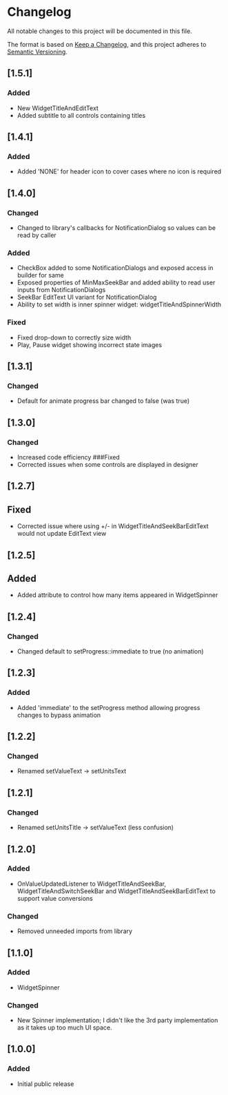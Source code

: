 # Changelog
All notable changes to this project will be documented in this file.

The format is based on [Keep a Changelog](https://keepachangelog.com/en/1.0.0/),
and this project adheres to [Semantic Versioning](https://semver.org/spec/v2.0.0.html).

## [1.5.1]
### Added
- New WidgetTitleAndEditText
- Added subtitle to all controls containing titles

## [1.4.1]
### Added
- Added 'NONE' for header icon to cover cases where no icon is required

## [1.4.0]
### Changed
- Changed to library's callbacks for NotificationDialog so values can be read by caller
### Added
- CheckBox added to some NotificationDialogs and exposed access in builder for same
- Exposed properties of MinMaxSeekBar and added ability to read user inputs from NotificationDialogs
- SeekBar EditText UI variant for NotificationDialog
- Ability to set width is inner spinner widget: widgetTitleAndSpinnerWidth
### Fixed
- Fixed drop-down to correctly size width
- Play, Pause widget showing incorrect state images

## [1.3.1]
### Changed
- Default for animate progress bar changed to false (was true)

## [1.3.0]
### Changed
- Increased code efficiency
###Fixed
- Corrected issues when some controls are displayed in designer

## [1.2.7]
## Fixed
- Corrected issue where using +/- in WidgetTitleAndSeekBarEditText would not update EditText view

## [1.2.5]
## Added
- Added attribute to control how many items appeared in WidgetSpinner

## [1.2.4]
### Changed
- Changed default to setProgress::immediate to true (no animation)

## [1.2.3]
### Added
- Added 'immediate' to the setProgress method allowing progress changes to bypass animation

## [1.2.2]
### Changed
- Renamed setValueText -> setUnitsText

## [1.2.1]
### Changed
- Renamed setUnitsTitle -> setValueText (less confusion)

## [1.2.0]
### Added
- OnValueUpdatedListener to WidgetTitleAndSeekBar, WidgetTitleAndSwitchSeekBar and WidgetTitleAndSeekBarEditText to support value conversions
### Changed
- Removed unneeded imports from library

## [1.1.0]
### Added
- WidgetSpinner
### Changed
- New Spinner implementation; I didn't like the 3rd party implementation as it takes up too much UI space.

## [1.0.0]
### Added
- Initial public release
